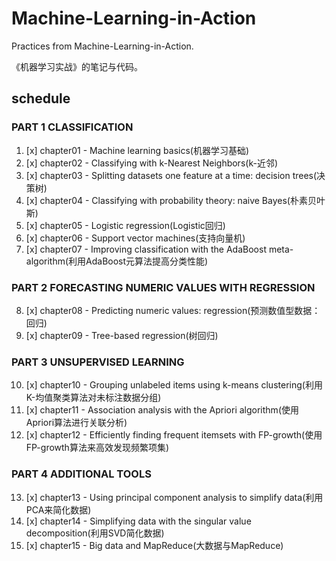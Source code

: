 # Machine-Learning-in-Action
Practices from Machine-Learning-in-Action.

《机器学习实战》的笔记与代码。

## schedule
### PART 1 CLASSIFICATION
1. [x] chapter01 - Machine learning basics(机器学习基础)
2. [x] chapter02 - Classifying with k-Nearest Neighbors(k-近邻)
3. [x] chapter03 - Splitting datasets one feature at a time: decision trees(决策树)
4. [x] chapter04 - Classifying with probability theory: naive Bayes(朴素贝叶斯)
5. [x] chapter05 - Logistic regression(Logistic回归)
6. [x] chapter06 - Support vector machines(支持向量机)
7. [x] chapter07 - Improving classification with the AdaBoost meta-algorithm(利用AdaBoost元算法提高分类性能)

### PART 2 FORECASTING NUMERIC VALUES WITH REGRESSION
8. [x] chapter08 - Predicting numeric values: regression(预测数值型数据：回归)
9. [x] chapter09 - Tree-based regression(树回归)

### PART 3 UNSUPERVISED LEARNING
10. [x] chapter10 - Grouping unlabeled items using k-means clustering(利用K-均值聚类算法对未标注数据分组)
11. [x] chapter11 - Association analysis with the Apriori algorithm(使用Apriori算法进行关联分析)
12. [x] chapter12 - Efficiently finding frequent itemsets with FP-growth(使用FP-growth算法来高效发现频繁项集)

### PART 4 ADDITIONAL TOOLS
13. [x] chapter13 - Using principal component analysis to simplify data(利用PCA来简化数据)
14. [x] chapter14 - Simplifying data with the singular value decomposition(利用SVD简化数据)
15. [x] chapter15 - Big data and MapReduce(大数据与MapReduce)
